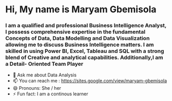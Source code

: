 # Hi, My name is Maryam Gbemisola

### I am a qualified  and professional Business Intelligence Analyst, I possess comprehensive expertise in the fundamental Concepts of Data, Data Modelling and Data Visualization allowing me to discuss Business Intelligence matters. I am skilled in using Power BI, Excel, Tableau and SQL with a strong blend of Creative and analytical capabilities. Additionally,I am a Detail- Oriented Team Player

- 💬 Ask me about Data Analysis
- 📫 You can reach me : https://sites.google.com/view/maryam-gbemisola
- 😄 Pronouns: She / her
- ⚡ Fun fact: I am a continous learner

